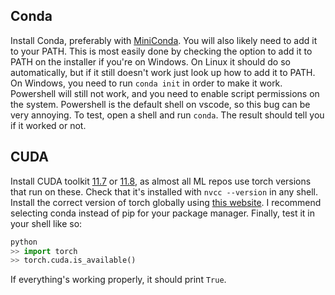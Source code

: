 ## Conda

Install Conda, preferably with [MiniConda](https://docs.conda.io/en/latest/miniconda.html).
You will also likely need to add it to your PATH.
This is most easily done by checking the option to add it to PATH on the installer if you're on Windows. On Linux it should do so automatically, but if it still doesn't work just look up how to add it to PATH.
On Windows, you need to run `conda init` in order to make it work.
Powershell will still not work, and you need to enable script permissions on the system.
Powershell is the default shell on vscode, so this bug can be very annoying.
To test, open a shell and run `conda`. The result should tell you if it worked or not.

## CUDA

Install CUDA toolkit [11.7](https://developer.nvidia.com/cuda-11-7-0-download-archive) or [11.8](https://developer.nvidia.com/cuda-11-8-0-download-archive), as almost all ML repos use torch versions that run on these.
Check that it's installed with `nvcc --version` in any shell.
Install the correct version of torch globally using [this website](https://pytorch.org/).
I recommend selecting conda instead of pip for your package manager.
Finally, test it in your shell like so:
```python
python
>> import torch
>> torch.cuda.is_available()
```
If everything's working properly, it should print `True`.
